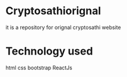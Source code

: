 # Cryptosathiorignal
it is a repository for orignal cryptosathi website
# Technology used
html
css
bootstrap
ReactJs
